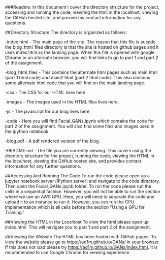###Readme:
In this document I cover the directory structure for the project, accessing and running the code, viewting the html in the localhost, viewing the GitHub hosted site, and provide my contact information for any questions. 


##Directory Structure
The directory is organized as follows: 

-index.html - The main page of the site. The reason that this file is outside the blog\_html\_files directory is that the site is hosted on github pages and it uses index.html as the landing page. When this file is opened with google Chrome or an alternate browser, you will find links to go to part 1 and part 2 of the assignment. 

-blog\_html\_files - This contains the alternate html pages such as main.html (part 1 html code) and main2.html (part 2 html code). This also contains some alternate html code that you will find on the main landing page.

-css - The CSS for our HTML lives here. 

-images - The images used in the HTML files lives here. 

-js - The javascript for our blog lives here. 

-code - Here you will find Facial_GANs.ipynb which contains the code for part 2 of the assignment. You will also find some files and images used in the ipython notebook. 

-blog.pdf - A pdf rendered version of the blog.

-README.md - The file you are currently viewing. This covers using the directory structure for the project, running the code, viewing the HTML in the localhost, viewing the GitHub hosted site, and provides contact information for any further questions.

##Accessing And Running The Code
To run the code please open up a jupyter notebook server (iPython server) and navigate to the code directory. Then open the Facial_GANs.ipynb folder. To run the code please run the cells in a sequential fashion. However, you will not be able to run the section where we use an AWS GPU. Here, you will need to separate the code and upload it to an instance to run it. However, you can run the CPU implementation which is all cells before the section "Using a GPU for Training."

##Viewing the HTML in the Localhost
To view the html please open up index.html. This will navigate you to part 1 and part 2 of the assignment.

##Viewing the Website 
The HTML has been hosted with GitHub pages. To view the website please go to https://ad1m.github.io/GANs/ in your browser. If this does not load please try https://ad1m.github.io/GANs/index.html. It is recommended to use Google Chrome for viewing experience.
